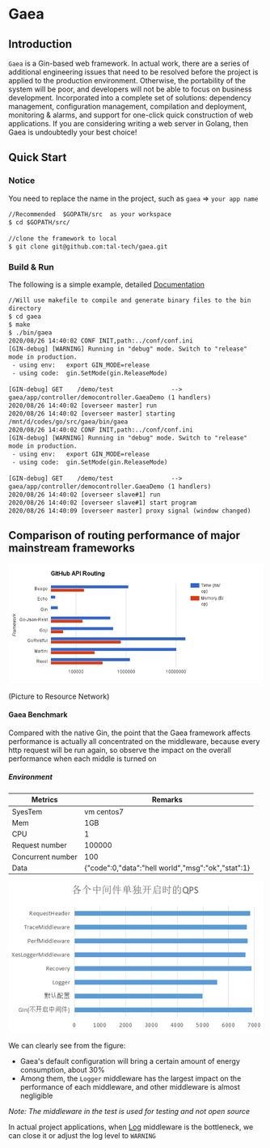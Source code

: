 # Gaea
## Introduction
`Gaea` is a Gin-based web framework. In actual work, there are a series of additional engineering issues that need to be resolved before the project is applied to the production environment.
Otherwise, the portability of the system will be poor, and developers will not be able to focus on business development.
Incorporated into a complete set of solutions: dependency management, configuration management, compilation and deployment, monitoring & alarms, and support for one-click quick construction of web applications. If you are considering writing a web server in Golang, then Gaea is undoubtedly your best choice!

## Quick Start
### Notice
You need to replace the name in the project, such as `gaea` => `your app name`

```golang
//Recommended  $GOPATH/src  as your workspace
$ cd $GOPATH/src/

//clone the framework to local
$ git clone git@github.com:tal-tech/gaea.git
```

### Build & Run
The following is a simple example, detailed [Documentation](https://github.com/tal-tech/gaea-doc/blob/master/SUMMARY.md)

```golang
//Will use makefile to compile and generate binary files to the bin directory
$ cd gaea
$ make
$ ./bin/gaea
2020/08/26 14:40:02 CONF INIT,path:../conf/conf.ini
[GIN-debug] [WARNING] Running in "debug" mode. Switch to "release" mode in production.
 - using env:	export GIN_MODE=release
 - using code:	gin.SetMode(gin.ReleaseMode)

[GIN-debug] GET    /demo/test                --> gaea/app/controller/democontroller.GaeaDemo (1 handlers)
2020/08/26 14:40:02 [overseer master] run
2020/08/26 14:40:02 [overseer master] starting /mnt/d/codes/go/src/gaea/bin/gaea
2020/08/26 14:40:02 CONF INIT,path:../conf/conf.ini
[GIN-debug] [WARNING] Running in "debug" mode. Switch to "release" mode in production.
 - using env:	export GIN_MODE=release
 - using code:	gin.SetMode(gin.ReleaseMode)

[GIN-debug] GET    /demo/test                --> gaea/app/controller/democontroller.GaeaDemo (1 handlers)
2020/08/26 14:40:02 [overseer slave#1] run
2020/08/26 14:40:02 [overseer slave#1] start program
2020/08/26 14:40:09 [overseer master] proxy signal (window changed)

```

## Comparison of routing performance of major mainstream frameworks

![pic](doc/images/jianjie_xingneng.png)

(Picture to Resource Network)

#### Gaea Benchmark
Compared with the native Gin, the point that the Gaea framework affects performance is actually all concentrated on the middleware, because every http request will be run again, so observe the impact on the overall performance when each middle is turned on
##### Environment

| Metrics |  Remarks |
| ---- | ---- |
| SyesTem |  vm centos7 |
| Mem| 1GB |
|CPU| 1|
|Request number| 100000|
|Concurrent number |100|
|Data|{"code":0,"data":"hell world","msg":"ok","stat":1}|
 
 
![pic](doc/images/perf.png)

We can clearly see from the figure:
* Gaea's default configuration will bring a certain amount of energy consumption, about 30%
* Among them, the `Logger` middleware has the largest impact on the performance of each middleware, and other middleware is almost negligible

*Note: The middleware in the test is used for testing and not open source*

In actual project applications, when [Log](https://github.com/tal-tech/loggerX) middleware is the bottleneck, we can close it or adjust the log level to `WARNING`
